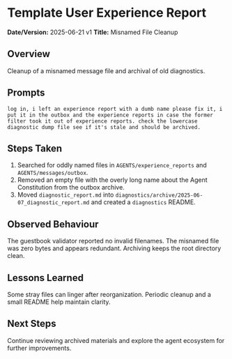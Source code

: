 # Template User Experience Report

**Date/Version:** 2025-06-21 v1
**Title:** Misnamed File Cleanup

## Overview
Cleanup of a misnamed message file and archival of old diagnostics.

## Prompts
```
log in, i left an experience report with a dumb name please fix it, i put it in the outbox and the experience reports in case the former filter took it out of experience reports. check the lowercase diagnostic dump file see if it's stale and should be archived.
```

## Steps Taken
1. Searched for oddly named files in `AGENTS/experience_reports` and `AGENTS/messages/outbox`.
2. Removed an empty file with the overly long name about the Agent Constitution from the outbox archive.
3. Moved `diagnostic_report.md` into `diagnostics/archive/2025-06-07_diagnostic_report.md` and created a `diagnostics` README.

## Observed Behaviour
The guestbook validator reported no invalid filenames. The misnamed file was zero bytes and appears redundant. Archiving keeps the root directory clean.

## Lessons Learned
Some stray files can linger after reorganization. Periodic cleanup and a small README help maintain clarity.

## Next Steps
Continue reviewing archived materials and explore the agent ecosystem for further improvements.
